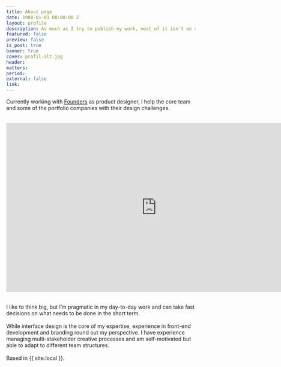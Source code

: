 ```yaml
---
title: About page
date: 1988-01-01 00:00:00 Z
layout: profile
description: As much as I try to publish my work, most of it isn't on view here. Learn more about where I’ve worked and what I’ve been up to for the past few years.
featured: false
preview: false
is_post: true
banner: true
cover: profil-alt.jpg
header:
matters:
period:
external: false
link:
---
```


Currently working with [Founders](https://founders.as) as product designer, I help the core team and some of the portfolio companies with their design challenges.
<br><br>
<iframe style="border: none;" width="800" height="450" src="https://www.figma.com/embed?embed_host=share&url=https://www.figma.com/file/Lz17nPAn5tlV1tRHd3v7EFKm/denismoulin.com" allowfullscreen></iframe>
<br><br>

I like to think big, but I’m pragmatic in my day-to-day work and can take fast decisions on what needs to be done in the short term.
<br><br>
While interface design is the core of my expertise, experience in front-end development and branding round out my perspective. I have experience managing multi-stakeholder creative processes and am self-motivated but able to adapt to different team structures.
<br><br>
Based in {{ site.local }}.
